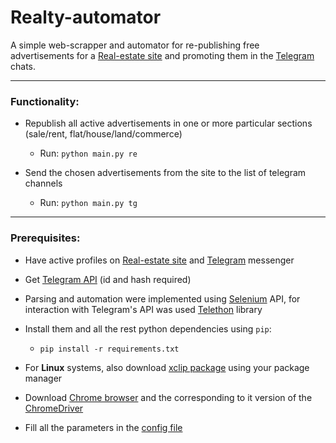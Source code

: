 # Realty-automator

A simple web-scrapper and automator for re-publishing free advertisements for a [Real-estate site](https://www.real-estate.lviv.ua/en/) and promoting them in the [Telegram](https://telegram.org/) chats.

***

### Functionality:
* Republish all active advertisements in one or more particular sections (sale/rent, flat/house/land/commerce)
  * Run: `python main.py re`

* Send the chosen advertisements from the site to the list of telegram channels
  * Run: `python main.py tg`

***

### Prerequisites:
* Have active profiles on [Real-estate site](https://www.real-estate.lviv.ua/en/) and [Telegram](https://telegram.org/) messenger

* Get [Telegram API](https://core.telegram.org/api/obtaining_api_id) (id and hash required)

* Parsing and automation were implemented using [Selenium](https://github.com/SeleniumHQ/selenium) API, for interaction with Telegram's API was used [Telethon](https://github.com/LonamiWebs/Telethon) library 

* Install them and all the rest python dependencies using `pip`:
  * `pip install -r requirements.txt`

* For **Linux** systems, also download [xclip package](https://github.com/astrand/xclip) using your package manager  

* Download [Chrome browser](https://www.google.com/intl/en/chrome/) and the corresponding to it version of the [ChromeDriver](https://sites.google.com/chromium.org/driver/downloads?authuser=0)

* Fill all the parameters in the [config file](data/configuration.json)

